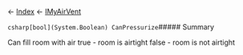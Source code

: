 ← [Index](Api-Index) ← [IMyAirVent](SpaceEngineers.Game.ModAPI.Ingame.IMyAirVent)

```csharp[bool](System.Boolean) CanPressurize```##### Summary

Can fill room with air true - room is airtight false - room is not airtight

